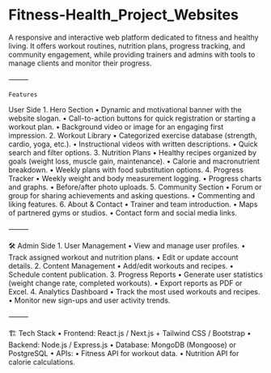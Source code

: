 # Fitness-Health_Project_Websites
A responsive and interactive web platform dedicated to fitness and healthy living. It offers workout routines, nutrition plans, progress tracking, and community engagement, while providing trainers and admins with tools to manage clients and monitor their progress.

⸻

    Features

   User Side
	1.	Hero Section
	•	Dynamic and motivational banner with the website slogan.
	•	Call-to-action buttons for quick registration or starting a workout plan.
	•	Background video or image for an engaging first impression.
	2.	Workout Library
	•	Categorized exercise database (strength, cardio, yoga, etc.).
	•	Instructional videos with written descriptions.
	•	Quick search and filter options.
	3.	Nutrition Plans
	•	Healthy recipes organized by goals (weight loss, muscle gain, maintenance).
	•	Calorie and macronutrient breakdown.
	•	Weekly plans with food substitution options.
	4.	Progress Tracker
	•	Weekly weight and body measurement logging.
	•	Progress charts and graphs.
	•	Before/after photo uploads.
	5.	Community Section
	•	Forum or group for sharing achievements and asking questions.
	•	Commenting and liking features.
	6.	About & Contact
	•	Trainer and team introduction.
	•	Maps of partnered gyms or studios.
	•	Contact form and social media links.

⸻

🛠 Admin Side
	1.	User Management
	•	View and manage user profiles.
	•	Track assigned workout and nutrition plans.
	•	Edit or update account details.
	2.	Content Management
	•	Add/edit workouts and recipes.
	•	Schedule content publication.
	3.	Progress Reports
	•	Generate user statistics (weight change rate, completed workouts).
	•	Export reports as PDF or Excel.
	4.	Analytics Dashboard
	•	Track the most used workouts and recipes.
	•	Monitor new sign-ups and user activity trends.

⸻

🏗 Tech Stack
	•	Frontend: React.js / Next.js + Tailwind CSS / Bootstrap
	•	Backend: Node.js / Express.js
	•	Database: MongoDB (Mongoose) or PostgreSQL
	•	APIs:
	•	Fitness API for workout data.
	•	Nutrition API for calorie calculations.

